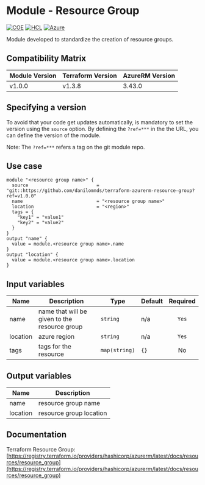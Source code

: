 # Module - Resource Group
[![COE](https://img.shields.io/badge/Created%20By-CCoE-blue)]()
[![HCL](https://img.shields.io/badge/language-HCL-blueviolet)](https://www.terraform.io/)
[![Azure](https://img.shields.io/badge/provider-Azure-blue)](https://registry.terraform.io/providers/hashicorp/azurerm/latest)

Module developed to standardize the creation of resource groups.

## Compatibility Matrix

| Module Version | Terraform Version | AzureRM Version |
|----------------|-------------------| --------------- |
| v1.0.0         | v1.3.8            | 3.43.0          |

## Specifying a version

To avoid that your code get updates automatically, is mandatory to set the version using the `source` option. 
By defining the `?ref=***` in the the URL, you can define the version of the module.

Note: The `?ref=***` refers a tag on the git module repo.

## Use case
```hcl
module "<resource group name>" {
  source                         = "git::https://github.com/danilomnds/terraform-azurerm-resource-group?ref=v1.0.0"
  name                           = "<resource group name>"
  location                       = "<region>"  
  tags = {
    "key1" = "value1"
    "key2" = "value2"    
  }
}
output "name" {
  value = module.<resource group name>.name
}
output "location" {
  value = module.<resource group name>.location
}
```

## Input variables

| Name | Description | Type | Default | Required |
|------|-------------|------|---------|:--------:|
| name | name that will be given to the resource group | `string` | n/a | `Yes` |
| location | azure region | `string` | n/a | `Yes` |
| tags | tags for the resource | `map(string)` | `{}` | No

  ## Output variables

| Name | Description |
|------|-------------|
| name | resource group name|
| location | resource group location |

## Documentation
Terraform Resource Group: <br>
[https://registry.terraform.io/providers/hashicorp/azurerm/latest/docs/resources/resource_group](https://registry.terraform.io/providers/hashicorp/azurerm/latest/docs/resources/resource_group)